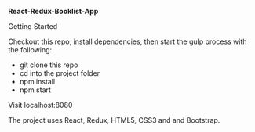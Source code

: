 **React-Redux-Booklist-App**

Getting Started

Checkout this repo, install dependencies, then start the gulp process with the following:

* git clone this repo
* cd into the project folder
* npm install
* npm start

Visit localhost:8080

The project uses React, Redux, HTML5, CSS3 and and Bootstrap.
